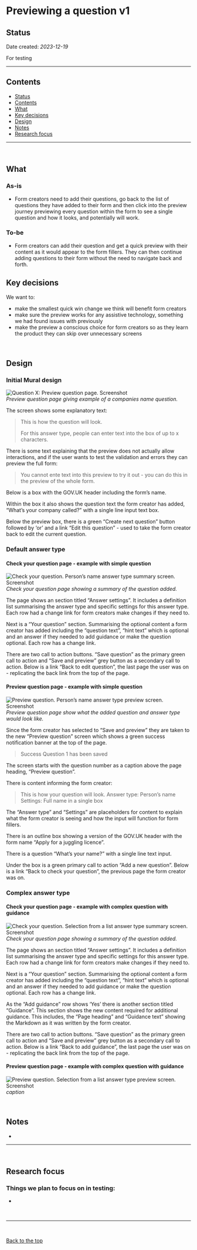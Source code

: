 # Previewing a question v1

## Status

Date created: *2023-12-19*  

For testing  

___

## Contents

- [Status](#status)
- [Contents](#contents)
- [What](#what)
- [Key decisions](#key-decisions)
- [Design](#design)
- [Notes](#notes)
- [Research focus](#research-focus)

___

<br>

## What

### As-is

- Form creators need to add their questions, go back to the list of questions they have added to their form and then click into the preview journey previewing every question within the form to see a single question and how it looks, and potentially will work. 

### To-be

- Form creators can add their question and get a quick preview with their content as it would appear to the form fillers. They can then continue adding questions to their form without the need to navigate back and forth.  


## Key decisions

We want to: 

- make the smallest quick win change we think will benefit form creators  
- make sure the preview works for any assistive technology, something we had found issues with previously
- make the preview a conscious choice for form creators so as they learn the product they can skip over unnecessary screens  

<br>

## Design  

### Initial Mural design  

![Question X: Preview question page. Screenshot](screenshots-v1/001-Helping%20users%20preview%20their%20form%20Mural%20design.png)  
*Preview question page giving example of a companies name question.*  

The screen shows some explanatory text:  

> This is how the question will look.
>
> For this answer type, people can enter text into the box of up to x characters.

There is some text explaining that the preview does not actually allow interactions, and if the user wants to test the validation and errors they can preview the full form:  

> You cannot ente text into this preview to try it out - you can do this in the preview of the whole form.  

Below is a box with the GOV.UK header including the form’s name.  

Within the box it also shows the question text the form creator has added, “What’s your company called?” with a single line input text box.  

Below the preview box, there is a green “Create next question” button followed by ‘or’ and a link “Edit this question” - used to take the form creator back to edit the current question.  


### Default answer type  

#### Check your question page - example with simple question   

![Check your question. Person’s name answer type summary screen. Screenshot](screenshots-v1/002-check-your-question-simple-answer-type.png)  
*Check your question page showing a summary of the question added.*

The page shows an section titled “Answer settings”. It includes a definition list summarising the answer type and specific settings for this answer type. Each row had a change link for form creators make changes if they need to.  

Next is a “Your question” section. Summarising the optional content a form creator has added including the “question text”, “hint text” which is optional and an answer if they needed to add guidance or make the question optional. Each row has a change link.  

There are two call to action buttons. “Save question” as the primary green call to action and “Save and preview” grey button as a secondary call to action. Below is a link “Back to edit question”, the last page the user was on - replicating the back link from the top of the page.  

#### Preview question page - example with simple question   

![Preview question. Person’s name answer type preview screen. Screenshot](screenshots-v1/002-preview-question-simple-answer-type.png)  
*Preview question page show what the added question and answer type would look like.*

Since the form creator has selected to “Save and preview” they are taken to the new “Preview question” screen which shows a green success notification banner at the top of the page. 

> Success
> Question 1 has been saved

The screen starts with the question number as a caption above the page heading, “Preview question”.  

There is content informing the form creator:  

> This is how your question will look.
> Answer type: Person’s name  
> Settings: Full name in a single box

The “Answer type” and “Settings” are placeholders for content to explain what the form creator is seeing and how the input will function for form fillers.  

There is an outline box showing a version of the GOV.UK header with the form name “Apply for a juggling licence”.  

There is a question “What’s your name?” with a single line text input.  

Under the box is a green primary call to action “Add a new question”. Below is a link “Back to check your question”, the previous page the form creator was on.  


### Complex answer type  

#### Check your question page - example with complex question with guidance   

![Check your question. Selection from a list answer type summary screen. Screenshot](screenshots-v1/003-check-your-question-complex-answer-type.png)   
*Check your question page showing a summary of the question added.*

The page shows an section titled “Answer settings”. It includes a definition list summarising the answer type and specific settings for this answer type. Each row had a change link for form creators make changes if they need to.  

Next is a “Your question” section. Summarising the optional content a form creator has added including the “question text”, “hint text” which is optional and an answer if they needed to add guidance or make the question optional. Each row has a change link.  

As the “Add guidance” row shows ‘Yes’ there is another section titled “Guidance”. This section shows the new content required for additional guidance. 
This includes, the “Page heading” and “Guidance text” showing the Markdown as it was written by the form creator.  

There are two call to action buttons. “Save question” as the primary green call to action and “Save and preview” grey button as a secondary call to action. Below is a link “Back to add guidance”, the last page the user was on - replicating the back link from the top of the page.  

#### Preview question page - example with complex question with guidance   

![Preview question. Selection from a list answer type preview screen. Screenshot](screenshots-v1/003-preview-question-complex-answer-type.png)  
*caption*  

<br>

## Notes

- 

___

<br>

## Research focus

### Things we plan to focus on in testing:
- 


<br>

___

<br>

[Back to the top](#previewing-a-question-v1)

